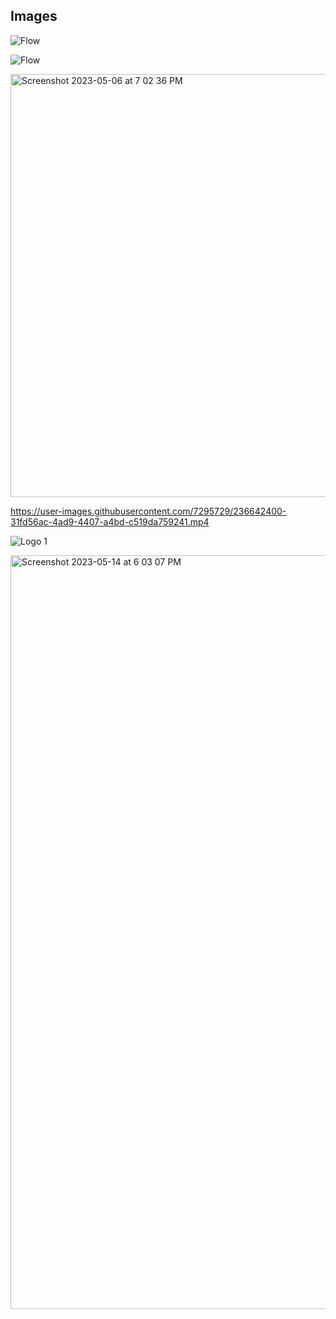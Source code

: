 ## Images
![Flow](https://user-images.githubusercontent.com/7295729/235365066-cd9ca440-1659-4d9a-aed7-7164028f1217.png)

![Flow](https://user-images.githubusercontent.com/7295729/235431244-fafb19bb-c3ca-4c6e-846d-c72e1bafd178.png)

<img width="677" alt="Screenshot 2023-05-06 at 7 02 36 PM" src="https://user-images.githubusercontent.com/7295729/236632270-af0954ba-dcdd-4597-b40e-497906365005.png">



https://user-images.githubusercontent.com/7295729/236642400-31fd56ac-4ad9-4407-a4bd-c519da759241.mp4

![Logo 1](https://user-images.githubusercontent.com/7295729/236681515-e3e1cbab-fdbf-4fad-92b9-b35a3e661b28.png)


<img width="1206" alt="Screenshot 2023-05-14 at 6 03 07 PM" src="https://github.com/alofeoluwafemi/images-bucket/assets/7295729/6558ac60-cf0e-4ba7-898c-153584ae9866">
